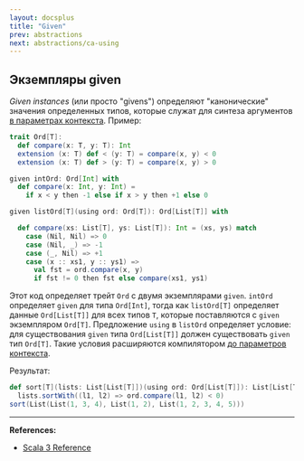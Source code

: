 ```yaml
---
layout: docsplus
title: "Given"
prev: abstractions
next: abstractions/ca-using
---
```


## Экземпляры given

_Given instances_ (или просто "givens") определяют "канонические" значения определенных типов, 
которые служат для синтеза аргументов [в параметрах контекста](@DOCS_LINK@abstractions/ca-using). 
Пример:

```scala mdoc:silent
trait Ord[T]:
  def compare(x: T, y: T): Int
  extension (x: T) def < (y: T) = compare(x, y) < 0
  extension (x: T) def > (y: T) = compare(x, y) > 0

given intOrd: Ord[Int] with
  def compare(x: Int, y: Int) =
    if x < y then -1 else if x > y then +1 else 0

given listOrd[T](using ord: Ord[T]): Ord[List[T]] with

  def compare(xs: List[T], ys: List[T]): Int = (xs, ys) match
    case (Nil, Nil) => 0
    case (Nil, _) => -1
    case (_, Nil) => +1
    case (x :: xs1, y :: ys1) =>
      val fst = ord.compare(x, y)
      if fst != 0 then fst else compare(xs1, ys1)
```

Этот код определяет трейт `Ord` с двумя экземплярами `given`. 
`intOrd` определяет `given` для типа `Ord[Int]`, 
тогда как `listOrd[T]` определяет данные `Ord[List[T]]` для всех типов `T`, 
которые поставляются с `given` экземпляром `Ord[T]`. 
Предложение `using` в `listOrd` определяет условие: 
для существования `given` типа `Ord[List[T]]` должен существовать `given` тип `Ord[T]`. 
Такие условия расширяются компилятором [до параметров контекста](@DOCS_LINK@abstractions/ca-using).

Результат:

```scala mdoc
def sort[T](lists: List[List[T]])(using ord: Ord[List[T]]): List[List[T]] =
  lists.sortWith((l1, l2) => ord.compare(l1, l2) < 0)
sort(List(List(1, 3, 4), List(1, 2), List(1, 2, 3, 4, 5)))
```


---

**References:**
- [Scala 3 Reference](https://docs.scala-lang.org/scala3/reference/contextual/givens.html)
